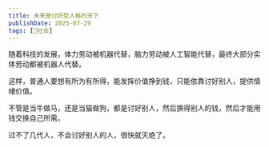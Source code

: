 ```yaml
---
title: 未来是讨好型人格的天下
publishDate: 2025-07-29
tags: [👫社会]
---
```


随着科技的发展，体力劳动被机器代替，脑力劳动被人工智能代替，最终大部分实体劳动都被机器人代替。

这样，普通人要想有所为有所得，能发挥价值挣到钱，只能依靠讨好别人，提供情绪价值。

不管是当牛做马，还是当猫做狗，都是讨好别人，然后换得别人的钱，然后才能用钱交换自己所需。

过不了几代人，不会讨好别人的人，很快就灭绝了。
